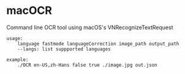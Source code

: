 # macOCR
Command line OCR tool using macOS's VNRecognizeTextRequest

```
usage:
    language fastmode languageCorrection image_path output_path
    --langs: list suppported languages

example:
    ./OCR en-US,zh-Hans false true ./image.jpg out.json
```

